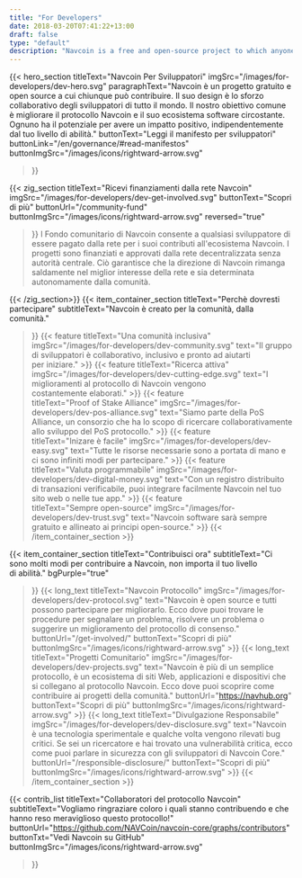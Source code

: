 ```yaml
---
title: "For Developers"
date: 2018-03-20T07:41:22+13:00
draft: false
type: "default"
description: "Navcoin is a free and open-source project to which anyone can contribute. Its design is the collaborative effort of developers from all around the world."
---
```

<script src="https://ajax.googleapis.com/ajax/libs/jquery/3.3.1/jquery.min.js"></script>
{{< hero_section
titleText="Navcoin Per Sviluppatori"
imgSrc="/images/for-developers/dev-hero.svg"
paragraphText="Navcoin è un progetto gratuito e open source a cui chiunque può contribuire. Il suo design è lo sforzo collaborativo degli sviluppatori di tutto il mondo. Il nostro obiettivo comune è migliorare il protocollo Navcoin e il suo ecosistema software circostante. Ognuno ha il potenziale per avere un impatto positivo, indipendentemente dal tuo livello di&nbsp;abilità."
buttonText="Leggi il manifesto per sviluppatori"
buttonLink="/en/governance/#read-manifestos"
buttonImgSrc="/images/icons/rightward-arrow.svg"
>}}

{{< zig_section
titleText="Ricevi finanziamenti dalla rete&nbsp;Navcoin"
imgSrc="/images/for-developers/dev-get-involved.svg"
buttonText="Scopri di più"
buttonUrl="/community-fund"
buttonImgSrc="/images/icons/rightward-arrow.svg"
reversed="true"
>}}
l Fondo comunitario di Navcoin consente a qualsiasi sviluppatore di essere pagato dalla rete per i suoi contributi all'ecosistema Navcoin. I progetti sono finanziati e approvati dalla rete decentralizzata senza autorità centrale. Ciò garantisce che la direzione di Navcoin rimanga saldamente nel miglior interesse della rete e sia determinata autonomamente dalla&nbsp;comunità.

{{< /zig_section>}}
{{< item_container_section 
    titleText="Perchè dovresti partecipare"
    subtitleText="Navcoin è creato per la comunità, dalla comunità."
>}}
    {{< feature 
        titleText="Una comunità inclusiva"
        imgSrc="/images/for-developers/dev-community.svg"
        text="Il gruppo di sviluppatori è collaborativo, inclusivo e pronto ad aiutarti per&nbsp;iniziare."
    >}}
    {{< feature 
        titleText="Ricerca attiva"
        imgSrc="/images/for-developers/dev-cutting-edge.svg"
        text="I miglioramenti al protocollo di Navcoin vengono costantemente&nbsp;elaborati."
    >}}
    {{< feature                 
        titleText="Proof of Stake Alliance"
        imgSrc="/images/for-developers/dev-pos-alliance.svg"
        text="Siamo parte della PoS Alliance, un consorzio che ha lo scopo di ricercare collaborativamente allo sviluppo del PoS&nbsp;protocollo."
    >}}
    {{< feature                 
        titleText="Inizare è facile"
        imgSrc="/images/for-developers/dev-easy.svg"
        text="Tutte le risorse necessarie sono a portata di mano e ci sono infiniti modi per&nbsp;partecipare."
    >}}
    {{< feature                 
        titleText="Valuta programmabile"
        imgSrc="/images/for-developers/dev-digital-money.svg"
        text="Con un registro distribuito di transazioni verificabile, puoi integrare facilmente Navcoin nel tuo sito web o nelle tue&nbsp;app."
    >}}
    {{< feature                 
        titleText="Sempre open-source"
        imgSrc="/images/for-developers/dev-trust.svg"
        text="Navcoin software sarà sempre gratuito e allineato ai principi&nbsp;open-source."
    >}}
{{< /item_container_section >}}

{{< item_container_section 
    titleText="Contribuisci ora"
    subtitleText="Ci sono molti modi per contribuire a Navcoin, non importa il tuo livello di&nbsp;abilità."
    bgPurple="true"
>}}
    {{< long_text 
        titleText="Navcoin Protocollo"
        imgSrc="/images/for-developers/dev-protocol.svg"
        text="Navcoin è open source e tutti possono partecipare per migliorarlo. Ecco dove puoi trovare le procedure per segnalare un problema, risolvere un problema o suggerire un miglioramento del protocollo di&nbsp;consenso."
        buttonUrl="/get-involved/"
        buttonText="Scopri di più"
        buttonImgSrc="/images/icons/rightward-arrow.svg"
    >}}
    {{< long_text 
        titleText="Progetti Comunitario"
        imgSrc="/images/for-developers/dev-projects.svg"
        text="Navcoin è più di un semplice protocollo, è un ecosistema di siti Web, applicazioni e dispositivi che si collegano al protocollo Navcoin. Ecco dove puoi scoprire come contribuire ai progetti della&nbsp;comunità."
        buttonUrl="https://navhub.org"
        buttonText="Scopri di più"
        buttonImgSrc="/images/icons/rightward-arrow.svg"
    >}}
    {{< long_text 
        titleText="Divulgazione Responsabile"
        imgSrc="/images/for-developers/dev-disclosure.svg"
        text="Navcoin è una tecnologia sperimentale e qualche volta vengono rilevati bug critici. Se sei un ricercatore e hai trovato una vulnerabilità critica, ecco come puoi parlare in sicurezza con gli sviluppatori di Navcoin&nbsp;Core."
        buttonUrl="/responsible-disclosure/"
        buttonText="Scopri di più"
        buttonImgSrc="/images/icons/rightward-arrow.svg"
    >}}
{{< /item_container_section >}}

{{< contrib_list
    titleText="Collaboratori del protocollo Navcoin"
    subtitleText="Vogliamo ringraziare coloro i quali stanno contribuendo e che hanno reso meraviglioso questo&nbsp;protocollo!"
    buttonUrl="https://github.com/NAVCoin/navcoin-core/graphs/contributors"
    buttonTxt="Vedi Navcoin su GitHub"
    buttonImgSrc="/images/icons/rightward-arrow.svg"
>}}
<script>
$("a[href^='#']").click(function(e) {
	e.preventDefault();
	
	var position = $($(this).attr("href")).offset().top;

	$("body, html").animate({
		scrollTop: position
	} /* speed */ );
});
</script>
